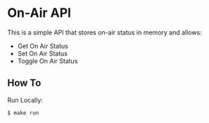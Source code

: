 # On-Air API

This is a simple API that stores on-air status in memory and allows:

- Get On Air Status
- Set On Air Status
- Toggle On Air Status

## How To

Run Locally:

```
$ make run
```

